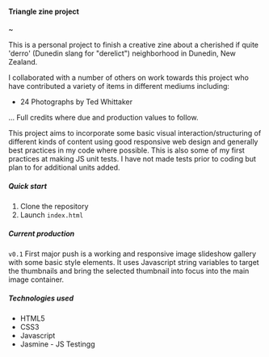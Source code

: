 #### Triangle zine project

~[](img/dunedintriangle.png)

This is a personal project to finish a creative zine about a cherished if quite 'derro' (Dunedin slang for "derelict") neighborhood in Dunedin, New Zealand. 

I collaborated with a number of others on work towards this project who have contributed a variety of items in different mediums including:
 * 24 Photographs by Ted Whittaker 

... Full credits where due and production values to follow.

This project aims to incorporate some basic visual interaction/structuring of different kinds of content using good responsive web design and generally best practices in my code where possible.  This is also some of my first practices at making JS unit tests. I have not made tests prior to coding but plan to for additional units added.


##### Quick start

1. Clone the repository
2. Launch `index.html`

##### Current production

`v0.1` First major push is a working and responsive image slideshow gallery with some basic style elements. It uses Javascript string variables to target the thumbnails and bring the selected thumbnail into focus into the main image container.

##### Technologies used

* HTML5
* CSS3
* Javascript
* Jasmine - JS Testingg
